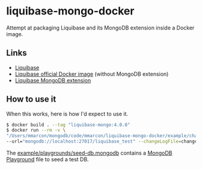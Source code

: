 # liquibase-mongo-docker

Attempt at packaging Liquibase and its MongoDB extension inside a Docker image.

## Links
* [Liquibase](https://github.com/liquibase/liquibase)
* [Liquibase official Docker image](https://github.com/liquibase/docker) (without MongoDB extension)
* [Liquibase MongoDB extension](https://github.com/liquibase/liquibase-mongodb)

## How to use it

When this works, here is how I'd expect to use it.

```bash
$ docker build . --tag "liquibase-mongo:4.0.0"  
$ docker run --rm -v \
"/Users/mmarcon/mongodb/code/mmarcon/liquibase-mongo-docker/example/changelog:/liquibase/changelog" liquibase-mongo:4.0.0 \
--url="mongodb://localhost:27017/liquibase_test" --changeLogFile=changelog.xml --logLevel=info --liquibaseProLicenseKey="<MY_KEY>" generateChangeLog
```

The [example/playgrounds/seed-db.mongodb](example/playgrounds/seed-db.mongodb) contains a [MongoDB Playground](https://marketplace.visualstudio.com/items?itemName=mongodb.mongodb-vscode#mongodb-playgrounds) file to seed a test DB.